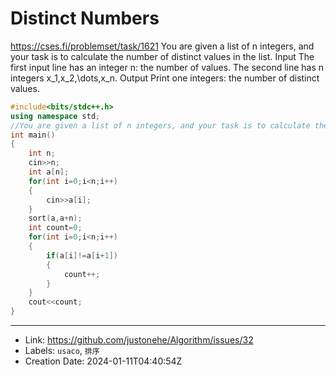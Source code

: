 # Distinct Numbers

https://cses.fi/problemset/task/1621
You are given a list of n integers, and your task is to calculate the number of distinct values in the list.
Input
The first input line has an integer n: the number of values.
The second line has n integers x_1,x_2,\dots,x_n.
Output
Print one integers: the number of distinct values.

```c++
#include<bits/stdc++.h>
using namespace std;
//You are given a list of n integers, and your task is to calculate the number of distinct values in the list.
int main()
{
    int n;
    cin>>n;
    int a[n];
    for(int i=0;i<n;i++)
    {
        cin>>a[i];
    }
    sort(a,a+n);
    int count=0;
    for(int i=0;i<n;i++)
    {
        if(a[i]!=a[i+1])
        {
            count++;
        }
    }
    cout<<count;
}
```

---

* Link: https://github.com/justonehe/Algorithm/issues/32
* Labels: `usaco`, `排序`
* Creation Date: 2024-01-11T04:40:54Z
